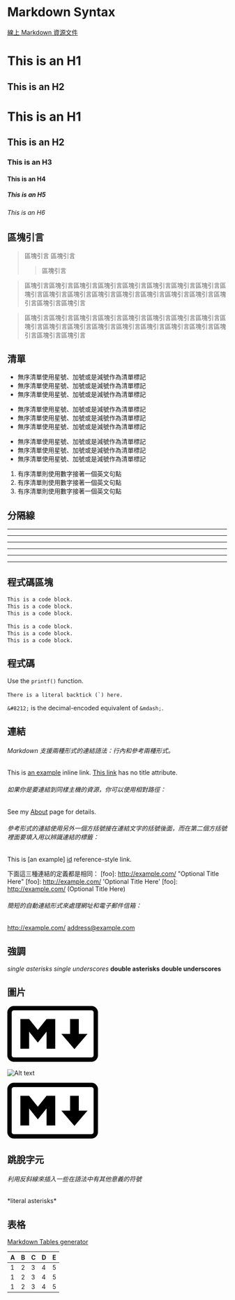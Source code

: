 # Markdown Syntax

[線上 Markdown 資源文件](https://markdown.tw/)

This is an H1
=============

This is an H2
-------------

# This is an H1
## This is an H2
### This is an H3
#### This is an H4
##### This is an H5
###### This is an H6

## 區塊引言

> 區塊引言
> 區塊引言
> > 區塊引言

> 區塊引言區塊引言區塊引言區塊引言區塊引言區塊引言區塊引言區塊引言區塊引言區塊引言區塊引言區塊引言區塊引言區塊引言區塊引言區塊引言區塊引言區塊引言區塊引言

> 區塊引言區塊引言區塊引言區塊引言區塊引言區塊引言區塊引言區塊引言區塊引言區塊引言區塊引言區塊引言區塊引言區塊引言區塊引言區塊引言區塊引言區塊引言區塊引言

## 清單

*   無序清單使用星號、加號或是減號作為清單標記
*   無序清單使用星號、加號或是減號作為清單標記
*   無序清單使用星號、加號或是減號作為清單標記

+   無序清單使用星號、加號或是減號作為清單標記
+   無序清單使用星號、加號或是減號作為清單標記
+   無序清單使用星號、加號或是減號作為清單標記

-   無序清單使用星號、加號或是減號作為清單標記
-   無序清單使用星號、加號或是減號作為清單標記
-   無序清單使用星號、加號或是減號作為清單標記

1.  有序清單則使用數字接著一個英文句點
2.  有序清單則使用數字接著一個英文句點
3.  有序清單則使用數字接著一個英文句點

## 分隔線

* * *
***
*****
- - -
---
---------------------------------------

## 程式碼區塊

    This is a code block.
    This is a code block.
    This is a code block.
    
```
This is a code block.
This is a code block.
This is a code block.
```
    
## 程式碼

Use the `printf()` function.

``There is a literal backtick (`) here.``

`&#8212;` is the decimal-encoded equivalent of `&mdash;`.

## 連結

###### Markdown 支援兩種形式的連結語法：行內和參考兩種形式。
This is [an example](http://example.com/ "Title") inline link.
[This link](http://example.net/) has no title attribute.

###### 如果你是要連結到同樣主機的資源，你可以使用相對路徑：
See my [About](/about/) page for details.  

###### 參考形式的連結使用另外一個方括號接在連結文字的括號後面，而在第二個方括號裡面要填入用以辨識連結的標籤：
This is [an example] [id] reference-style link.

[id]: http://example.com/  "Optional Title Here"

下面這三種連結的定義都是相同：
[foo]: http://example.com/  "Optional Title Here"
[foo]: http://example.com/  'Optional Title Here'
[foo]: http://example.com/  (Optional Title Here)

###### 簡短的自動連結形式來處理網址和電子郵件信箱：
<http://example.com/>
<address@example.com>

## 強調

*single asterisks*
_single underscores_
**double asterisks**
__double underscores__

## 圖片

![Alt text](./images/208x128.png)

![Alt text](https://markdown.tw/images/208x128.png "Optional title")

![Alt text][idImage]

[idImage]:images/208x128.png

## 跳脫字元

###### 利用反斜線來插入一些在語法中有其他意義的符號
\*literal asterisks\*

## 表格
[Markdown Tables generator](https://www.tablesgenerator.com/markdown_tables)

| A   | B   | C   | D   | E   |
| --- | --- | --- | --- | --- |
| 1   | 2   | 3   | 4   | 5   |
| 1   | 2   | 3   | 4   | 5   |
| 1   | 2   | 3   | 4   | 5   |